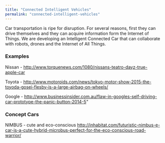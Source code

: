 ```yaml
---
title: "Connected Intelligent Vehicles"
permalink: "connected-intelligent-vehicles"
---
```


Car transportation is ripe for disruption. For several reasons, first they can drive themselves and they can acquire information form the Internet of Things. We are developing an Intelligent Connected Car that can collaborate with robots, drones and the Internet of All Things.

### Examples
 
Nissan - http://www.torquenews.com/1080/nissans-teatro-dayz-true-apple-car

Toyota - http://www.motoroids.com/news/tokyo-motor-show-2015-the-toyoda-gosei-flesby-is-a-large-airbag-on-wheels/

Google - http://www.businessinsider.com.au/flaw-in-googles-self-driving-car-prototype-the-panic-button-2014-5"  
        
### Concept Cars

NIMBUS - cute and eco-conscious http://inhabitat.com/futuristic-nimbus-e-car-is-a-cute-hybrid-microbus-perfect-for-the-eco-conscious-road-warrior/

